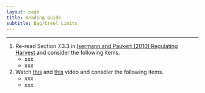 ```yaml
---
layout: page
title: Reading Guide
subtitle: Bag/Creel Limits
---
```


----

1. Re-read Section 7.3.3 in [Isermann and Paukert (2010) Regulating Harvest](IsermannPaukert_2010_HarvestRegulations.pdf) and consider the following items.
    * xxx
    * xxx
1. Watch [this](https://www.youtube.com/watch?v=ncxTsG10cXA) and [this](https://www.youtube.com/watch?v=lNULj6zFKOI&feature=youtu.be) video and consdier the following items.
    * xxx
    * xxx
